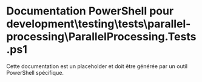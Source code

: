 # Documentation PowerShell pour development\testing\tests\parallel-processing\ParallelProcessing.Tests.ps1

Cette documentation est un placeholder et doit être générée par un outil PowerShell spécifique.
